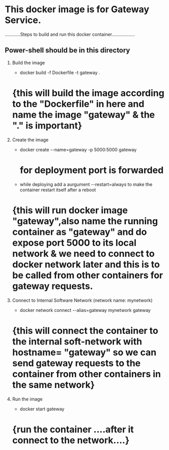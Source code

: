 # This docker image is for Gateway Service.

............Steps to build and run this docker container..................
## Power-shell should be in this directory

1. Build the image
    + docker build -f Dockerfile -t gateway . 

    # {this will build the image according to the "Dockerfile" in here and name the image "gateway" & the "." is important}

2. Create the image
    + docker create --name=gateway -p 5000:5000 gateway 
      # for deployment port is forwarded

    + while deploying add a aurgument --restart=always to make the container restart itself after a reboot

    # {this will run docker image "gateway",also name the running container as "gateway" and do expose port 5000 to its local network & we need to connect to docker network later and this is to be called from other containers for gateway requests.

3. Connect to Internal Software Network (network name: mynetwork)
    + docker network connect --alias=gateway mynetwork gateway

    # {this will connect the container to the internal soft-network with hostname= "gateway" so we can send gateway requests to the container from other containers in the same network}

4. Run the image
    + docker start gateway

    # {run the container ....after it connect to the network....}